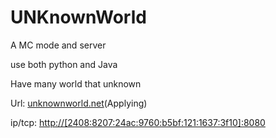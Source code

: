 # UNKnownWorld
A MC mode and server  

use both python and Java  

Have many world that unknown  

Url: [unknownworld.net](https://unknownworld.net)(Applying)  

ip/tcp: <http://[2408:8207:24ac:9760:b5bf:121:1637:3f10]:8080>  
